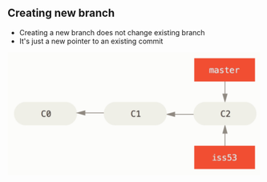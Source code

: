 ## Creating new branch

* Creating a new branch does not change existing branch
* It's just a new pointer to an existing commit

![New branch](../../resources/images/new_branch.png)
